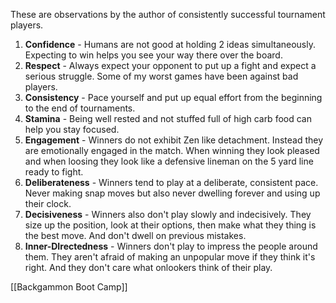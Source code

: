 These are observations by the author of consistently successful tournament players.
1) **Confidence** - Humans are not good at holding 2 ideas simultaneously. Expecting to win helps you see your way there over the board. 
2) **Respect** - Always expect your opponent to put up a fight and expect a serious struggle. Some of my worst games have been against bad players.
3) **Consistency** - Pace yourself and put up equal effort from the beginning to the end of tournaments.
4) **Stamina** - Being well rested and not stuffed full of high carb food can help you stay focused.
5) **Engagement** - Winners do not exhibit Zen like detachment. Instead they are emotionally engaged in the match. When winning they look pleased and when loosing they look like a defensive lineman on the 5 yard line ready to fight.
6) **Deliberateness** - Winners tend to play at a deliberate, consistent pace. Never making snap moves but also never dwelling forever and using up their clock.
7) **Decisiveness** - Winners also don't play slowly and indecisively. They size up the position, look at their options, then make what they thing is the best move. And don't dwell on previous mistakes.
8) **Inner-DIrectedness** - Winners don't play to impress the people around them. They aren't afraid of making an unpopular move if they think it's right. And they don't care what onlookers think of their play.

[[Backgammon Boot Camp]]